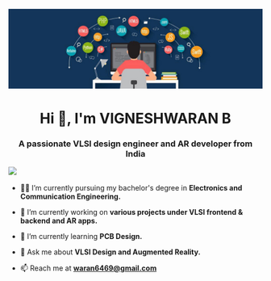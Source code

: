 ![logo](https://github.com/VigneshwaranECE/VigneshwaranECE/blob/main/1630053356860mbahead.jpg)
<h1 align="center">Hi 👋, I'm VIGNESHWARAN B</h1>
<h3 align="center">A passionate VLSI design engineer and AR developer from India</h3>

<a href="https://visitcount.itsvg.in">
  <img src="https://visitcount.itsvg.in/api?id=VigneshwaranECE&label=Profile%20Views&color=6&icon=6&pretty=false" />
</a>

- 👨‍🎓 I’m currently pursuing my bachelor's degree in **Electronics and Communication Engineering.**

- 🔭 I’m currently working on **various projects under VLSI frontend & backend and AR apps.**

 - 🌱 I’m currently learning **PCB Design.**

 - 💬 Ask me about **VLSI Design and Augmented Reality.**

 - 📫 Reach me at **waran6469@gmail.com**
